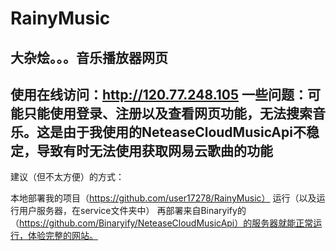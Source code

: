 # RainyMusic
大杂烩。。。音乐播放器网页
--------------------------------
使用在线访问：http://120.77.248.105
一些问题：可能只能使用登录、注册以及查看网页功能，无法搜索音乐。这是由于我使用的NeteaseCloudMusicApi不稳定，导致有时无法使用获取网易云歌曲的功能
--------------------------------
建议（但不太方便）的方式：

本地部署我的项目（https://github.com/user17278/RainyMusic）
运行（以及运行用户服务器，在service文件夹中）
再部署来自Binaryify的（https://github.com/Binaryify/NeteaseCloudMusicApi）的服务器就能正常运行，体验完整的网站。
